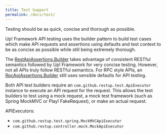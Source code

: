 ```yaml
---
title: Test Support
permalink: /docs/test/
---
```


Testing should be as quick, concise and thorough as possible.  

Up! Framework API testing uses the builder pattern to build test cases which make API requests and assertions using defaults and test context to be as concise as possible while still being extremely thorough.

The [RestApiAssertions.Builder]({{site.baseurl}}/docs/restApiAssertions) takes advantage of consistent RESTful semantics followed by Up! Framework for very concise testing.  However, not all APIs truly follow RESTful semantics.  For RPC style APIs, an [RpcApiAssertions.Builder]({{site.baseurl}}/docs/rpcApiAssertions) still uses sensible defaults for API testing.

Both API test builders require an `com.github.restup.test.ApiExecutor` instance to execute an API request for the request.  This allows the test builders to test using a mock request, a mock test framework (such as Spring MockMVC or Play! FakeRequest), or make an actual request.

APIExecutors:
- `com.github.restup.test.spring.MockMVCApiExecutor`
- `com.github.restup.controller.mock.MockApiExecutor`